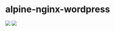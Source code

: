 # alpine-nginx-wordpress

[![](https://images.microbadger.com/badges/version/combro2k/alpine-nginx-wordpress:php8.svg)](https://microbadger.com/images/combro2k/alpine-nginx-wordpress:php8 "Get your own version badge on microbadger.com")
[![](https://images.microbadger.com/badges/image/combro2k/alpine-nginx-wordpress:php8.svg)](https://microbadger.com/images/combro2k/alpine-nginx-wordpress:php8 "Get your own image badge on microbadger.com")
